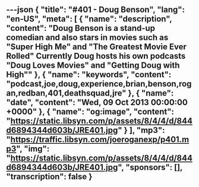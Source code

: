 ---json
{
  "title": "#401 - Doug Benson",
  "lang": "en-US",
  "meta": [
    {
      "name": "description",
      "content": "Doug Benson is a stand-up comedian and also stars in movies such as \"Super High Me\" and \"The Greatest Movie Ever Rolled\" Currently Doug hosts his own podcasts \"Doug Loves Movies\" and \"Getting Doug with High\""
    },
    {
      "name": "keywords",
      "content": "podcast,joe,doug,experience,brian,benson,rogan,redban,401,deathsquad,jre"
    },
    {
      "name": "date",
      "content": "Wed, 09 Oct 2013 00:00:00 +0000"
    },
    {
      "name": "og:image",
      "content": "https://static.libsyn.com/p/assets/8/4/4/d/844d6894344d603b/JRE401.jpg"
    }
  ],
  "mp3": "https://traffic.libsyn.com/joeroganexp/p401.mp3",
  "img": "https://static.libsyn.com/p/assets/8/4/4/d/844d6894344d603b/JRE401.jpg",
  "sponsors": [],
  "transcription": false
}
---
<episode-header />

<timemark seconds="0" />

<transcribe-call-to-action />

<episode-footer />